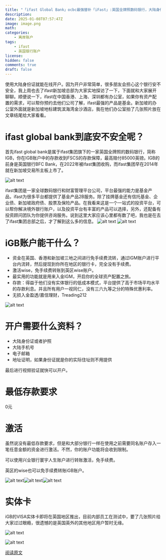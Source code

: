 ```yaml
---
title: "「ifast Global Bank」ocbc最强替补「iFast」:英国全牌照数码银行，大陆身份就能注册，去了一趟ifast集团新加坡总部，原来ifast这么强！"
description: 
date: 2025-01-08T07:57:47Z
image: image.png
math: 
categories:
    - 离岸账户
tags:
    - ifast
    - 英国银行账户
license: 
hidden: false
comments: true
draft: false
---
```



使用大陆身份证就能在线开户。因为开户非常简单，很多朋友会担心这个银行安不安全，我上周也去了ifast新加坡总部为大家实地探访了一下，下面就和大家展开聊聊。顺便说一下，ifast在中国香港、上海、深圳都有办公室，如果你有资产配置的需求，可以帮你预约去他们公司了解，ifast最强的产品是基金。新加坡的办公室外面就是新加坡地标建筑滨海湾金沙酒店，我在他们办公室拍了几张照片放在文章结尾给大家看看。

# **ifast global bank到底安不安全呢？**

首先ifast global bank是属于ifast集团旗下的一家英国全牌照的数码银行，简称IGB，你在IGB账户中的存款收到FSCS的存款保障，最高赔付85000英镑。IGB的前身是英国银行BFC Bank，在2022年被ifast集团收购，而ifast集团早在2014年就在新加坡交易所主板上市了。

![alt text](image-2.png)

ifast集团是一家全球数码银行和财富管理平台公司，平台最强的能力是基金产品，ifast为很多平台都提供了基金产品2B服务。除了挂牌基金还有信托基金、企业债、新加坡政府债、股票及保险产品。在我看来这是一个一站式的投资平台，可以帮你解决境外银行账户，以及投资平台有丰富的产品可以选择，另外，还配备有投资顾问团队为你提供咨询服务。说到这里大家应该心里都有数了吧，我也是在去了ifast集团总部之后，才了解到这么多的信息。
![alt text](image-1.png)
![alt text](image-3.png)


# iGB账户能干什么？

- 资金在英国、香港和新加坡三地之间进行免手续费流转，通过IGM账户进行平台内流转，然后提现到你所在地区的银行卡，完全没有手续费。
- 激活wise，免手续费转账到英区wise账户。
- 最实用的功能就是用来入金IGM，开启你的全球资产配置之旅。
- 存款：得益于他们没有实体银行的低成本模式，平台提供了高于市场平均水平的存款利息。并且所有用户一视同仁，没有三六九等之分的特殊优惠利率。
- 无损入金盈透/嘉信理财，Treading212

![alt text](image-4.png)

# 开户需要什么资料？

- 大陆身份证或者护照
- 大陆手机号
- 电子邮箱
- 地址证明，如果身份证就是你的实际住址则不用提供

最后进行视频验证就快可以开户。

# 最低存款要求

0元

# 激活

虽然说没有最低存款要求，但是和大部分银行一样在使用之前需要同名账户存入一笔任意金额的资金进行激活。不然，你的账户功能将会收到限制。

可以使用兴业银行寰宇人生账户进行转账激活，免手续费。

英区的wise也可以免手续费转账iGB账户。

![alt text](image-6.png)![alt text](image-7.png)![alt text](image-8.png)

# 实体卡

iGB的VISA实体卡即将在英国地区推出，目前内部员工在测试中，要了几张照片给大家过过眼瘾，很遗憾的是英国英外的其他地区用户暂时无缘。

![alt text](image-9.png)

![alt text](image-5.png)

[阅读原文](https://mp.weixin.qq.com/s/WFLdUGyCpvP12OEJhXsWLQ)